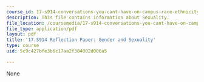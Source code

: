 ```yaml
---
course_id: 17-s914-conversations-you-cant-have-on-campus-race-ethnicity-gender-and-identity-spring-2012
description: This file contains information about Sexuality.
file_location: /coursemedia/17-s914-conversations-you-cant-have-on-campus-race-ethnicity-gender-and-identity-spring-2012/5c9c427bfe3b6c17aa2f384002d006a5_MIT17_S914S12_sexuality2.pdf
file_type: application/pdf
layout: pdf
title: '17.S914 Reflection Paper: Gender and Sexuality'
type: course
uid: 5c9c427bfe3b6c17aa2f384002d006a5

---
```

None